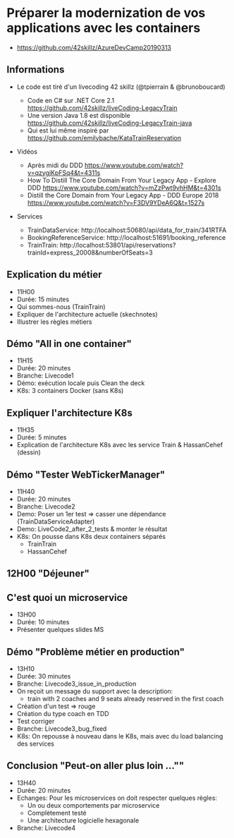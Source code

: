 # Préparer la modernization de vos applications avec les containers

* https://github.com/42skillz/AzureDevCamp20190313

## Informations

* Le code est tiré d'un livecoding 42 skillz (@tpierrain & @brunoboucard)
	* Code en C# sur .NET Core 2.1 https://github.com/42skillz/liveCoding-LegacyTrain
	* Une version Java 1.8 est disponible https://github.com/42skillz/liveCoding-LegacyTrain-java
	* Qui est lui même inspiré par https://github.com/emilybache/KataTrainReservation

* Vidéos
	* Après midi du DDD https://www.youtube.com/watch?v=qzygjKpFSq4&t=4311s
	* How To Distill The Core Domain From Your Legacy App - Explore DDD https://www.youtube.com/watch?v=mZzPwt9vhHM&t=4301s
	* Distill the Core Domain from Your Legacy App - DDD Europe 2018 https://www.youtube.com/watch?v=F3DV9YDeA6Q&t=1527s

* Services
	* TrainDataService: http://localhost:50680/api/data_for_train/341RTFA
	* BookingReferenceService: http://localhost:51691/booking_reference
	* TrainTrain: http://localhost:53801/api/reservations?trainId=express_20008&numberOfSeats=3

## Explication du métier

* 11H00
* Durée: 15 minutes
* Qui sommes-nous (TrainTrain)
* Expliquer de l'architecture actuelle (skechnotes)
* Illustrer les règles métiers

## Démo "All in one container"

* 11H15
* Durée: 20 minutes
* Branche: Livecode1
* Démo: exécution locale puis Clean the deck
* K8s: 3 containers Docker (sans K8s)

## Expliquer l'architecture K8s

* 11H35
* Durée: 5 minutes
* Explication de l'architecture K8s avec les service Train & HassanCehef (dessin)

## Démo "Tester WebTickerManager"

* 11H40
* Durée: 20 minutes
* Branche: Livecode2
* Demo: Poser un 1er test => casser une dépendance (TrainDataServiceAdapter)
* Demo: LiveCode2_after_2_tests & monter le résultat
* K8s: On pousse dans K8s deux containers séparés
  * TrainTrain
  * HassanCehef

## 12H00 "Déjeuner"

## C'est quoi un microservice

* 13H00
* Durée: 10 minutes
* Présenter quelques slides MS

## Démo "Problème métier en production"

* 13H10
* Durée: 30 minutes
* Branche: Livecode3_issue_in_production
* On reçoit un message du support avec la description: 
  * train with 2 coaches and 9 seats already reserved in the first coach
* Création d'un test => rouge
* Création du type coach en TDD
* Test corriger
* Branche: Livecode3_bug_fixed
* K8s: On repousse à nouveau dans le K8s, mais avec du load balancing des services

## Conclusion "Peut-on aller plus loin ...""

* 13H40
* Durée: 20 minutes
* Echanges: Pour les microservices on doit respecter quelques règles:
  * Un ou deux comportements par microservice
  * Complètement testé
  * Une architecture logicielle hexagonale
* Branche: Livecode4